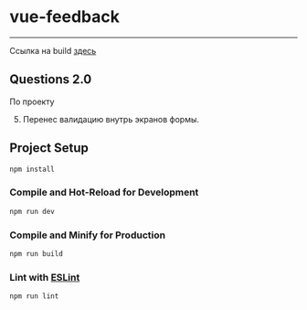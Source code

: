 # vue-feedback
---
Ссылка на build [здесь](https://zinchandrey.github.io/feedback-vue-app/)

## Questions 2.0

По проекту

5. Перенес валидацию внутрь экранов формы.

## Project Setup

```sh
npm install
```

### Compile and Hot-Reload for Development

```sh
npm run dev
```

### Compile and Minify for Production

```sh
npm run build
```

### Lint with [ESLint](https://eslint.org/)

```sh
npm run lint
```
